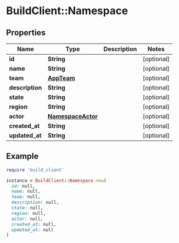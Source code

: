 # BuildClient::Namespace

## Properties

| Name | Type | Description | Notes |
| ---- | ---- | ----------- | ----- |
| **id** | **String** |  | [optional] |
| **name** | **String** |  | [optional] |
| **team** | [**AppTeam**](AppTeam.md) |  | [optional] |
| **description** | **String** |  | [optional] |
| **state** | **String** |  | [optional] |
| **region** | **String** |  | [optional] |
| **actor** | [**NamespaceActor**](NamespaceActor.md) |  | [optional] |
| **created_at** | **String** |  | [optional] |
| **updated_at** | **String** |  | [optional] |

## Example

```ruby
require 'build_client'

instance = BuildClient::Namespace.new(
  id: null,
  name: null,
  team: null,
  description: null,
  state: null,
  region: null,
  actor: null,
  created_at: null,
  updated_at: null
)
```


